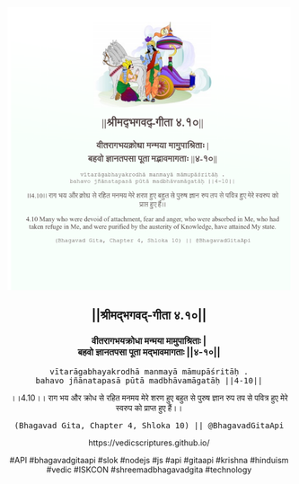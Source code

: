 <img src="../../asset/BG_4_10.png"/>
<center><h2>||श्रीमद्‍भगवद्‍-गीता ४.१०||</h2>
<h3>वीतरागभयक्रोधा मन्मया मामुपाश्रिताः |<br/>बहवो ज्ञानतपसा पूता मद्भावमागताः ||४-१०||</h3>
<pre>vītarāgabhayakrodhā manmayā māmupāśritāḥ .<br/>bahavo jñānatapasā pūtā madbhāvamāgatāḥ ||4-10||</pre>
<p>।।4.10।। राग भय और क्रोध से रहित मनमय मेरे शरण हुए बहुत से पुरुष ज्ञान रुप तप से पवित्र‌ हुए मेरे स्वरुप को प्राप्त हुए हैं।।</p>
<pre>(Bhagavad Gita, Chapter 4, Shloka 10) || @BhagavadGitaApi</pre><p>https://vedicscriptures.github.io/</p><p>#API #bhagavadgitaapi #slok #nodejs #js #api #gitaapi #krishna #hinduism #vedic #ISKCON #shreemadbhagavadgita #technology</p></center>